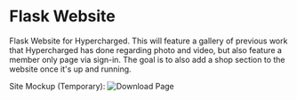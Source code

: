 # Flask Website
Flask Website for Hypercharged. This will feature a gallery of previous work that Hypercharged has done regarding photo and video, but also feature a member only page via sign-in. The goal is to also add a shop section to the website once it's up and running.

Site Mockup (Temporary):
![Download Page](https://i.ibb.co/Jd9bm9s/Hypercharged.png)
